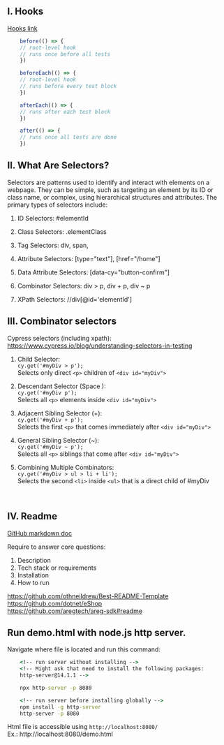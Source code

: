 ## I. Hooks

[Hooks link](https://docs.cypress.io/app/core-concepts/writing-and-organizing-tests#Hooks)

```js
    before(() => {
    // root-level hook
    // runs once before all tests
    })

    beforeEach(() => {
    // root-level hook
    // runs before every test block
    })

    afterEach(() => {
    // runs after each test block
    })

    after(() => {
    // runs once all tests are done
    })
```

## II. What Are Selectors?

Selectors are patterns used to identify and interact with elements on a webpage. They can be simple, such as targeting an element by its ID or class name, or complex, using hierarchical structures and attributes. The primary types of selectors include:

1. ID Selectors: #elementId

2. Class Selectors: .elementClass

3. Tag Selectors: div, span, 

4. Attribute Selectors: [type="text"], [href="/home"]

5. Data Attribute Selectors: [data-cy="button-confirm"]

6. Combinator Selectors: div > p, div + p, div ~ p

7. XPath Selectors: //div[@id='elementId']


## III. Combinator selectors

Cypress selectors (including xpath):  
https://www.cypress.io/blog/understanding-selectors-in-testing  

1. Child Selector:  
   `cy.get('#myDiv > p');`  
   Selects only direct `<p>` children of `<div id="myDiv">`

2. Descendant Selector (Space ):  
   `cy.get('#myDiv p');`  
   Selects all `<p>` elements inside `<div id="myDiv">`

3. Adjacent Sibling Selector (+):  
   `cy.get('#myDiv + p');`  
   Selects the first `<p>` that comes immediately after `<div id="myDiv">`

4. General Sibling Selector (~):   
   `cy.get('#myDiv ~ p');`  
   Selects all `<p>` siblings that come after `<div id="myDiv">`

5. Combining Multiple Combinators:  
   `cy.get('#myDiv > ul > li + li');`  
   Selects the second `<li>` inside `<ul>` that is a direct child of #myDiv

<br>

## IV. Readme

[GitHub markdown doc](https://docs.github.com/en/get-started/writing-on-github/getting-started-with-writing-and-formatting-on-github/basic-writing-and-formatting-syntax)

Require to answer core questions:  
1. Description
2. Tech stack or requirements
3. Installation
4. How to run


https://github.com/othneildrew/Best-README-Template  
https://github.com/dotnet/eShop  
https://github.com/aregtech/areg-sdk#readme  


## Run demo.html with node.js http server.  
Navigate where file is located and run this command:
```cmd
    <!-- run server without installing -->
    <!-- Might ask that need to install the following packages:
    http-server@14.1.1 -->

    npx http-server -p 8080

    <!-- run server before installing globally -->
    npm install -g http-server
    http-server -p 8080
```
Html file is accessible using `http://localhost:8080/`  
Ex.: http://localhost:8080/demo.html  